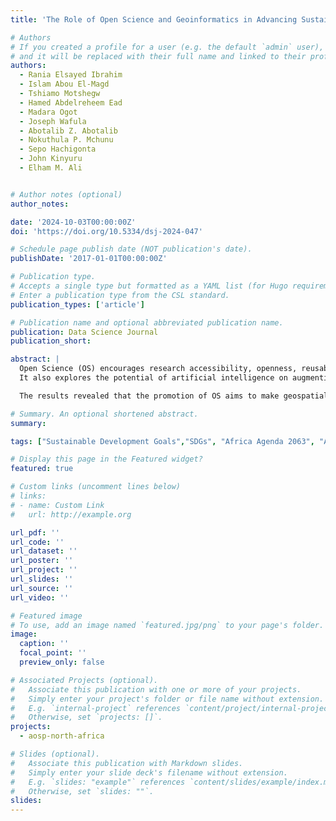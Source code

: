 ```yaml
---
title: 'The Role of Open Science and Geoinformatics in Advancing Sustainable Development Goals in Africa: A Strategic Framework and Action Plan'

# Authors
# If you created a profile for a user (e.g. the default `admin` user), write the username (folder name) here
# and it will be replaced with their full name and linked to their profile.
authors:
  - Rania Elsayed Ibrahim
  - Islam Abou El-Magd
  - Tshiamo Motshegw
  - Hamed Abdelreheem Ead
  - Madara Ogot
  - Joseph Wafula
  - Abotalib Z. Abotalib
  - Nokuthula P. Mchunu
  - Sepo Hachigonta
  - John Kinyuru
  - Elham M. Ali


# Author notes (optional)
author_notes:

date: '2024-10-03T00:00:00Z'
doi: 'https://doi.org/10.5334/dsj-2024-047'

# Schedule page publish date (NOT publication's date).
publishDate: '2017-01-01T00:00:00Z'

# Publication type.
# Accepts a single type but formatted as a YAML list (for Hugo requirements).
# Enter a publication type from the CSL standard.
publication_types: ['article']

# Publication name and optional abbreviated publication name.
publication: Data Science Journal
publication_short:

abstract: |
  Open Science (OS) encourages research accessibility, openness, reusability and reproducibility, which are all vital for the growth of the scientific community worldwide. Open data, in general, and remote sensing/geospatial data, in particular, offer significant economic and societal benefits that can be of great contribution to achieving the African Agenda 2063. This article focuses on examining the importance and contribution of OS and Geoinformatics to accomplish the African Agenda 2063 and Sustainable Development Goals (SDGs) in Africa, and how OS principles can enhance accessibility, collaboration, reproducibility, and innovation in geosciences.
  It also explores the potential of artificial intelligence on augmenting OS and Geoinformatics and proposes solutions to address the implementation challenges. It also evaluates the relationships, international financing, and cooperative efforts required to fully realize the potential of open research and geoinformatics in Africa compared to developed countries.

  The results revealed that the promotion of OS aims to make geospatial data and tools more accessible to researchers and policymakers, addressing critical challenges such as climate change and crisis management. The results highlighted the importance of international collaboration through the African Open Science Platform. By presenting a comprehensive framework and an action plan, this study offers a roadmap for African governments to leverage OS and Geoinformatics to advance Agenda-2063 and the SDGs, bridging the gap between theoretical knowledge and practical application.

# Summary. An optional shortened abstract.
summary: 

tags: ["Sustainable Development Goals","SDGs", "Africa Agenda 2063", "African Union", "science diplomacy", "Partnerships", "GIS", "Remote Sensing", "Earth Observation"]

# Display this page in the Featured widget?
featured: true

# Custom links (uncomment lines below)
# links:
# - name: Custom Link
#   url: http://example.org

url_pdf: ''
url_code: ''
url_dataset: ''
url_poster: ''
url_project: ''
url_slides: ''
url_source: ''
url_video: ''

# Featured image
# To use, add an image named `featured.jpg/png` to your page's folder.
image:
  caption: ''
  focal_point: ''
  preview_only: false

# Associated Projects (optional).
#   Associate this publication with one or more of your projects.
#   Simply enter your project's folder or file name without extension.
#   E.g. `internal-project` references `content/project/internal-project/index.md`.
#   Otherwise, set `projects: []`.
projects:
  - aosp-north-africa

# Slides (optional).
#   Associate this publication with Markdown slides.
#   Simply enter your slide deck's filename without extension.
#   E.g. `slides: "example"` references `content/slides/example/index.md`.
#   Otherwise, set `slides: ""`.
slides: 
---
```

